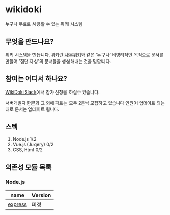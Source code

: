 # wikidoki
누구나 무료로 사용할 수 있는 위키 시스템

## 무엇을 만드나요?
위키 시스템을 만듭니다. 위키란 [나무위키](https://namu.wiki/w/%EB%82%98%EB%AC%B4%EC%9C%84%ED%82%A4:%EB%8C%80%EB%AC%B8)와 같은 '누구나' 비영리적인 목적으로 문서를 만들어 '집단 지성'의 문서들을 생성해내는 것을 말합니다.

## 참여는 어디서 하나요?
[WikiDoki Slack](https://wikidoki.slack.com/messages)에서 참가 신청을 하실수 있습니다.

서버개발자 한분과
그 외에 파트는 모두 2분씩 모집하고 있습니다 인원이 업데이트 되는대로 문서는 업데이트 됩니다.

## 스텍
1. Node.js 1/2
1. Vue.js (Juqery) 0/2
1. CSS, Html 0/2

## 의존성 모듈 목록

### Node.js

| name | Version |
| ---  | ---     |
| [express](https://expressjs.com/) |  미정  |
